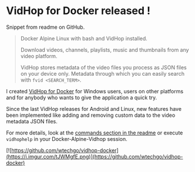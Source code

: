 # VidHop for Docker released !

Snippet from readme on GitHub.

> Docker Alpine Linux with bash and VidHop installed.
> 
> Download videos, channels, playlists, music and thumbnails from any video platform.
> 
> VidHop stores metadata of the video files you process as JSON files on your device only. Metadata through which you can easily search with `fvid <SEARCH_TERM>`.

I created [VidHop for Docker](https://github.com/wtechgo/vidhop-docker) for Windows users, users on other platforms and for anybody who wants to give the application a quick try.

Since the last VidHop releases for Android and Linux, new features have been implemented like adding 
and removing custom data to the video metadata JSON files.

For more details, look at the [commands section in the readme](https://github.com/wtechgo/vidhop-docker#commands) or execute `vidhophelp` in your Docker-Alpine-Vidhop session.






[![https://github.com/wtechgo/vidhop-docker](https://i.imgur.com/tJWMgfE.png)](https://github.com/wtechgo/vidhop-docker)
